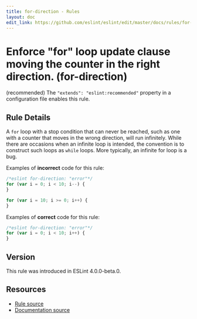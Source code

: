 ```yaml
---
title: for-direction - Rules
layout: doc
edit_link: https://github.com/eslint/eslint/edit/master/docs/rules/for-direction.md
---
```

<!-- Note: No pull requests accepted for this file. See README.md in the root directory for details. -->

# Enforce "for" loop update clause moving the counter in the right direction. (for-direction)

(recommended) The `"extends": "eslint:recommended"` property in a configuration file enables this rule.

## Rule Details

A `for` loop with a stop condition that can never be reached, such as one with a counter that moves in the wrong direction, will run infinitely. While there are occasions when an infinite loop is intended, the convention is to construct such loops as `while` loops. More typically, an infinite for loop is a bug.

Examples of **incorrect** code for this rule:

```js
/*eslint for-direction: "error"*/
for (var i = 0; i < 10; i--) {
}

for (var i = 10; i >= 0; i++) {
}
```

Examples of **correct** code for this rule:

```js
/*eslint for-direction: "error"*/
for (var i = 0; i < 10; i++) {
}
```

## Version

This rule was introduced in ESLint 4.0.0-beta.0.

## Resources

* [Rule source](https://github.com/eslint/eslint/tree/master/lib/rules/for-direction.js)
* [Documentation source](https://github.com/eslint/eslint/tree/master/docs/rules/for-direction.md)
